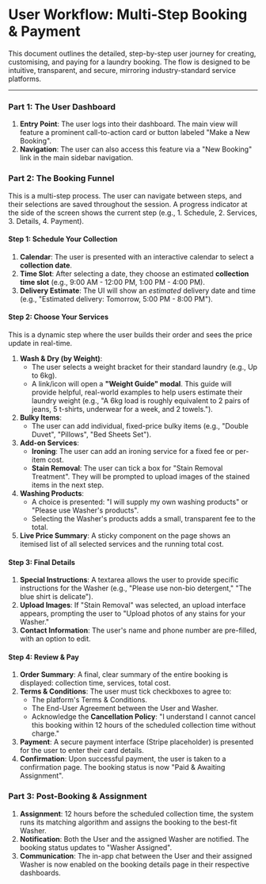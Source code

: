 # User Workflow: Multi-Step Booking & Payment

This document outlines the detailed, step-by-step user journey for creating, customising, and paying for a laundry booking. The flow is designed to be intuitive, transparent, and secure, mirroring industry-standard service platforms.

---

### **Part 1: The User Dashboard**

1.  **Entry Point**: The user logs into their dashboard. The main view will feature a prominent call-to-action card or button labeled "Make a New Booking".
2.  **Navigation**: The user can also access this feature via a "New Booking" link in the main sidebar navigation.

### **Part 2: The Booking Funnel**

This is a multi-step process. The user can navigate between steps, and their selections are saved throughout the session. A progress indicator at the side of the screen shows the current step (e.g., 1. Schedule, 2. Services, 3. Details, 4. Payment).

#### **Step 1: Schedule Your Collection**

1.  **Calendar**: The user is presented with an interactive calendar to select a **collection date**.
2.  **Time Slot**: After selecting a date, they choose an estimated **collection time slot** (e.g., 9:00 AM - 12:00 PM, 1:00 PM - 4:00 PM).
3.  **Delivery Estimate**: The UI will show an _estimated_ delivery date and time (e.g., "Estimated delivery: Tomorrow, 5:00 PM - 8:00 PM").

#### **Step 2: Choose Your Services**

This is a dynamic step where the user builds their order and sees the price update in real-time.

1.  **Wash & Dry (by Weight)**:
    - The user selects a weight bracket for their standard laundry (e.g., Up to 6kg).
    - A link/icon will open a **"Weight Guide" modal**. This guide will provide helpful, real-world examples to help users estimate their laundry weight (e.g., "A 6kg load is roughly equivalent to 2 pairs of jeans, 5 t-shirts, underwear for a week, and 2 towels.").
2.  **Bulky Items**:
    - The user can add individual, fixed-price bulky items (e.g., "Double Duvet", "Pillows", "Bed Sheets Set").
3.  **Add-on Services**:
    - **Ironing**: The user can add an ironing service for a fixed fee or per-item cost.
    - **Stain Removal**: The user can tick a box for "Stain Removal Treatment". They will be prompted to upload images of the stained items in the next step.
4.  **Washing Products**:
    - A choice is presented: "I will supply my own washing products" or "Please use Washer's products".
    - Selecting the Washer's products adds a small, transparent fee to the total.
5.  **Live Price Summary**: A sticky component on the page shows an itemised list of all selected services and the running total cost.

#### **Step 3: Final Details**

1.  **Special Instructions**: A textarea allows the user to provide specific instructions for the Washer (e.g., "Please use non-bio detergent," "The blue shirt is delicate").
2.  **Upload Images**: If "Stain Removal" was selected, an upload interface appears, prompting the user to "Upload photos of any stains for your Washer."
3.  **Contact Information**: The user's name and phone number are pre-filled, with an option to edit.

#### **Step 4: Review & Pay**

1.  **Order Summary**: A final, clear summary of the entire booking is displayed: collection time, services, total cost.
2.  **Terms & Conditions**: The user must tick checkboxes to agree to:
    - The platform's Terms & Conditions.
    - The End-User Agreement between the User and Washer.
    - Acknowledge the **Cancellation Policy**: "I understand I cannot cancel this booking within 12 hours of the scheduled collection time without charge."
3.  **Payment**: A secure payment interface (Stripe placeholder) is presented for the user to enter their card details.
4.  **Confirmation**: Upon successful payment, the user is taken to a confirmation page. The booking status is now "Paid & Awaiting Assignment".

### **Part 3: Post-Booking & Assignment**

1.  **Assignment**: 12 hours before the scheduled collection time, the system runs its matching algorithm and assigns the booking to the best-fit Washer.
2.  **Notification**: Both the User and the assigned Washer are notified. The booking status updates to "Washer Assigned".
3.  **Communication**: The in-app chat between the User and their assigned Washer is now enabled on the booking details page in their respective dashboards.
